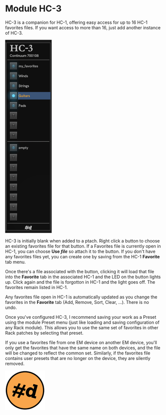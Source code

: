 # Module HC-3

HC-3 is a companion for HC-1, offering easy access for up to 16 HC-1 favorites files.
If you want access to more than 16, just add another instance of HC-3.

![HC-3 module](HC-3.png)

HC-3 is initially blank when added to a ptach. Right click a button to choose an existing favorites file for that button.
If a Favorites file is currently open in HC-1, you can choose **Use _file_** so attach it to the button.
If you don't have any favorites files yet, you can create one by saving from the HC-1 **Favorite** tab menu.

Once there's a file associated with the button, clicking it will load that file into the **Favorite** tab in the associated HC-1 and the LED on the button lights up.
Click again and the file is forgotton in HC-1 and the light goes off. The favorites remain listed in HC-1.

Any favorites file open in HC-1 is automatically updated as you change the favorites in the **Favorite** tab (Add, Remove, Sort, Clear, ...). There is no undo.

Once you've configured HC-3, I recommend saving your work as a Preset using the module Preset menu (just like loading and saving configuration of any Rack module).
This allows you to use the same set of favorites in other Rack patches by selecting that preset.

If you use a favorites file from one EM device on another EM device, you'll only get the favorites that have the same name on both devices, and the file will be changed to reflect the common set.
Similarly, if the favorites file contains user presets that are no longer on the device, they are silently removed.

![pachde (#d) logo](Logo.svg)
